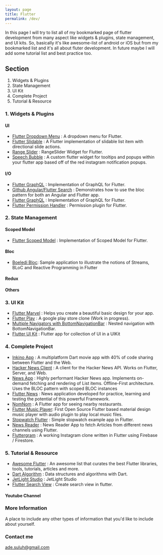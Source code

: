 ```yaml
---
layout: page
title: Flutter
permalink: /dev/
---
```


In this page I will try to list all of my bookmarked page of flutter development from many aspect like widgets & plugins, state management, and UI kits. So, basically it's like awesome-list of android or iOS but from my bookmarked list and it's all about fluter development. In future maybe I will add some tutorial list and best practice too.

## Section

1. Widgets & Plugins
2. State Management
3. UI Kit
4. Complete Project
5. Tutorial & Resource

### 1. Widgets & Plugins

#### UI

- [Flutter Dropdown Menu](https://github.com/best-flutter/flutter_dropdown_menu/) : A dropdown menu for Flutter.
- [Flutter Slidable](https://github.com/letsar/flutter_slidable) : A Flutter implementation of slidable list item with directional slide actions.
- [Range Slider](https://github.com/boeledi/RangeSlider) : RangeSlider Widget for Flutter.
- [Speech Bubble](https://github.com/NilsBacke/PHSpeechBubble) : A custom flutter widget for tooltips and popups within your flutter app based off of the red instagram notification popups.


#### I/O

- [Flutter GraphQL](https://github.com/zino-app/graphql-flutter/) : Implementation of GraphQL for Flutter.
- [Github Angular/Flutter Search](https://github.com/brianegan/github_search_angular_flutter) : Demonstrates how to use the bloc pattern for both an Angular and Flutter app.
- [Flutter GraphQL](https://github.com/zino-app/graphql-flutter/) : Implementation of GraphQL for Flutter.
- [Flutter Permission Handler](https://github.com/BaseflowIT/flutter-permission-handler) : Permission plugin for Flutter.


### 2. State Management

#### Scoped Model

- [Flutter Scoped Model](https://github.com/brianegan/scoped_model) : Implementation of Scoped Model for Flutter.


#### Bloc

- [Boeledi Bloc](https://github.com/boeledi/Streams-Block-Reactive-Programming-in-Flutter): Sample application to illustrate the notions of Streams, BLoC and Reactive Programming in Flutter

#### Redux

#### Others

### 3. UI Kit

- [Flutter Marvel](https://github.com/dvmjoshi/flutter_marvel) : Helps you create a beautiful basic design for your app.
- [Flutter Play](https://github.com/naumanahmed19/flutter_play) : A google play store clone (Work in progress).
- [Multiple Navigators with BottomNavigationBar](https://github.com/bizz84/nested-navigation-demo-flutter) : Nested navigation with BottomNavigationBar.
- [Flutter UI Kit](https://github.com/iampawan/Flutter-UI-Kit) : Flutter app for collection of UI in a UIKit


### 4. Complete Project

- [Inkino App](https://github.com/roughike/inKino) : A multiplatform Dart movie app with 40% of code sharing between Flutter and the Web. 
- [Hacker News Client](https://github.com/brianegan/hacker_news_client) : A client for the Hacker News API. Works on Flutter, Server, and Web.
- [News App](https://github.com/drkhannah/news) : Highly performant Hacker News app. Implements on-demand fetching and rendering of List items. Offline-First architecture. Uses the BLOC pattern with scoped BLOC instances
- [Flutter News](https://github.com/RafaelBarbosatec/flutter_news) : News application developed for practice, learning and testing the potential of this powerful Framework.
- [NomNom](https://github.com/efortuna/nomnom) : A Flutter app for seeing nearby restaurants.
- [Flutter Music Player](https://github.com/iampawan/Flutter-Music-Player): First Open Source Flutter based material design music player with audio plugin to play local music files.
- [Stopwatch Flutter](https://github.com/bizz84/stopwatch-flutter) : Simple stopwatch example app in Flutter.
- [News Reader](https://github.com/xsahil03x/Flutter-News-Reader) : News Reader App to fetch Articles from different news channels using Flutter.
- [Fluttergram](https://github.com/mdanics/fluttergram) : A working Instagram clone written in Flutter using Firebase / Firestore.



### 5. Tutorial & Resource

- [Awesome Flutter](https://github.com/Solido/awesome-flutter) : An awesome list that curates the best Flutter libraries, tools, tutorials, articles and more.
- [Dart Algorithm](https://github.com/jarontai/dart-algorithms) : Data structures and algorithms with Dart.
- [JetLight Studio](https://github.com/JetLightStudio?language=dart) : JetLight Studio
- [Flutter Search View](https://medium.com/@vignesh_prakash/flutter-searchview-12ab2e35d501) : Create search view in flutter.

#### Youtube Channel



### More Information

A place to include any other types of information that you'd like to include about yourself.

### Contact me

[ade.suluh@gmail.com](mailto:ade.suluh@gmail.com)